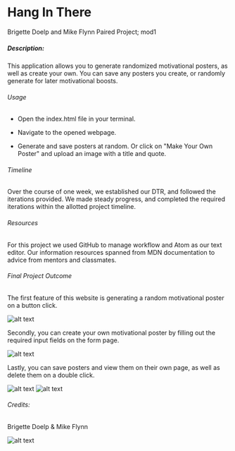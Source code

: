 # Hang In There

Brigette Doelp and Mike Flynn Paired Project; mod1

##### Description:

This application allows you to generate randomized motivational posters, as well as create your own. You can save any posters you create, or randomly generate for later motivational boosts.

###### Usage
- Open the index.html file in your terminal.

- Navigate to the opened webpage.

- Generate and save posters at random. Or click on "Make Your Own Poster" and upload an image with a title and quote.

###### Timeline

Over the course of one week, we established our DTR, and followed the iterations provided. We made steady progress, and completed the required iterations within the allotted project timeline.

###### Resources

For this project we used GitHub to manage workflow and Atom as our text editor.
Our information resources spanned from MDN documentation to advice from mentors and classmates.

###### Final Project Outcome

The first feature of this website is generating a random motivational poster on a button click.

![alt text](https://i.imgur.com/56PWgZO.gifv)

Secondly, you can create your own motivational poster by filling out the required input fields on the form page.

![alt text](https://i.imgur.com/F73IuSL.gif)

Lastly, you can save posters and view them on their own page, as well as delete them on a double click.

![alt text](https://i.imgur.com/XvGYfxT.gifv)
![alt text]((https://i.imgur.com/5xNvxVs.gifv))

###### Credits:

Brigette Doelp & Mike Flynn

![alt text](https://i.imgur.com/sYUdYNM.png)

